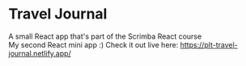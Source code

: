 # Travel Journal
A small React app that's part of the Scrimba React course
<br>
My second React mini app :) Check it out live here: https://plt-travel-journal.netlify.app/
